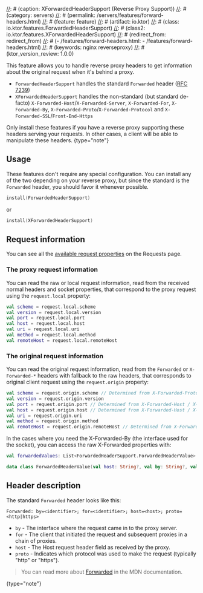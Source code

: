 [//]: # (title: ForwardedHeaderSupport)
[//]: # (caption: XForwardedHeaderSupport (Reverse Proxy Support))
[//]: # (category: servers)
[//]: # (permalink: /servers/features/forward-headers.html)
[//]: # (feature: feature)
[//]: # (artifact: io.ktor)
[//]: # (class: io.ktor.features.ForwardedHeaderSupport)
[//]: # (class2: io.ktor.features.XForwardedHeaderSupport)
[//]: # (redirect_from: redirect_from)
[//]: # (- /features/forward-headers.html: - /features/forward-headers.html)
[//]: # (keywords: nginx reverseproxy)
[//]: # (ktor_version_review: 1.0.0)

This feature allows you to handle reverse proxy headers to get information about the original
request when it's behind a proxy.

* `ForwardedHeaderSupport` handles the standard `Forwarded` header ([RFC 7239](https://tools.ietf.org/html/rfc7239))
* `XForwardedHeaderSupport` handles the non-standard (but standard de-facto) `X-Forwarded-Host`/`X-Forwarded-Server`, `X-Forwarded-For`, `X-Forwarded-By`, `X-Forwarded-Proto`/`X-Forwarded-Protocol` and `X-Forwarded-SSL`/`Front-End-Https`

Only install these features if you have a reverse proxy supporting these headers serving your requests.
In other cases, a client will be able to manipulate these headers.
{type="note"}



## Usage

These features don't require any special configuration.
You can install any of the two depending on your reverse proxy,
but since the standard is the `Forwarded` header, you should
favor it whenever possible.

```kotlin
install(ForwardedHeaderSupport)
```

or 

```kotlin
install(XForwardedHeaderSupport)
```

## Request information

You can see all the [available request properties](/servers/calls/requests.html) on the Requests page.

### The proxy request information

You can read the raw or local request information, read from the received normal
headers and socket properties, that correspond to the proxy request
using the `request.local` property:

```kotlin
val scheme = request.local.scheme
val version = request.local.version
val port = request.local.port
val host = request.local.host
val uri = request.local.uri
val method = request.local.method
val remoteHost = request.local.remoteHost
```

### The original request information

You can read the original request information, read from the `Forwarded`
or `X-Forwarded-*` headers with fallback to the raw headers,
that corresponds to original client request using the `request.origin` property:

```kotlin
val scheme = request.origin.scheme // Determined from X-Forwarded-Proto / X-Forwarded-Protocol / X-Forwarded-SSL
val version = request.origin.version
val port = request.origin.port // Determined from X-Forwarded-Host / X-Forwarded-Server
val host = request.origin.host // Determined from X-Forwarded-Host / X-Forwarded-Server
val uri = request.origin.uri
val method = request.origin.method
val remoteHost = request.origin.remoteHost // Determined from X-Forwarded-For
```

In the cases where you need the X-Forwarded-By (the interface used for the socket), you can access the raw X-Forwarded properties with:

```kotlin
val forwardedValues: List<ForwardedHeaderSupport.ForwardedHeaderValue> = call.attributes[ForwardedHeaderSupport.ForwardedParsedKey]
```

```kotlin
data class ForwardedHeaderValue(val host: String?, val by: String?, val forParam: String?, val proto: String?, val others: Map<String, String>)
```

## Header description

The standard `Forwarded` header looks like this: 

```
Forwarded: by=<identifier>; for=<identifier>; host=<host>; proto=<http|https>
```

* `by` - The interface where the request came in to the proxy server.
* `for` - The client that initiated the request and subsequent proxies in a chain of proxies.
* `host` - The Host request header field as received by the proxy.
* `proto` - Indicates which protocol was used to make the request (typically "http" or "https").

>You can read more about [Forwarded](https://developer.mozilla.org/en-US/docs/Web/HTTP/Headers/Forwarded) in the MDN documentation.
>
{type="note"}